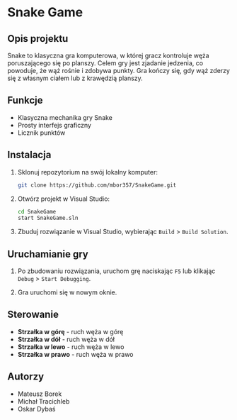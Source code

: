 # Snake Game

## Opis projektu

Snake to klasyczna gra komputerowa, w której gracz kontroluje węża poruszającego się po planszy. Celem gry jest zjadanie jedzenia, co powoduje, że wąż rośnie i zdobywa punkty. Gra kończy się, gdy wąż zderzy się z własnym ciałem lub z krawędzią planszy.

## Funkcje

- Klasyczna mechanika gry Snake
- Prosty interfejs graficzny
- Licznik punktów

## Instalacja

1. Sklonuj repozytorium na swój lokalny komputer:

    ```sh
    git clone https://github.com/mbor357/SnakeGame.git
    ```

2. Otwórz projekt w Visual Studio:

    ```sh
    cd SnakeGame
    start SnakeGame.sln
    ```

3. Zbuduj rozwiązanie w Visual Studio, wybierając `Build` > `Build Solution`.

## Uruchamianie gry

1. Po zbudowaniu rozwiązania, uruchom grę naciskając `F5` lub klikając `Debug` > `Start Debugging`.

2. Gra uruchomi się w nowym oknie.

## Sterowanie

- **Strzałka w górę** - ruch węża w górę
- **Strzałka w dół** - ruch węża w dół
- **Strzałka w lewo** - ruch węża w lewo
- **Strzałka w prawo** - ruch węża w prawo

## Autorzy

- Mateusz Borek
- Michał Tracichleb
- Oskar Dybaś
